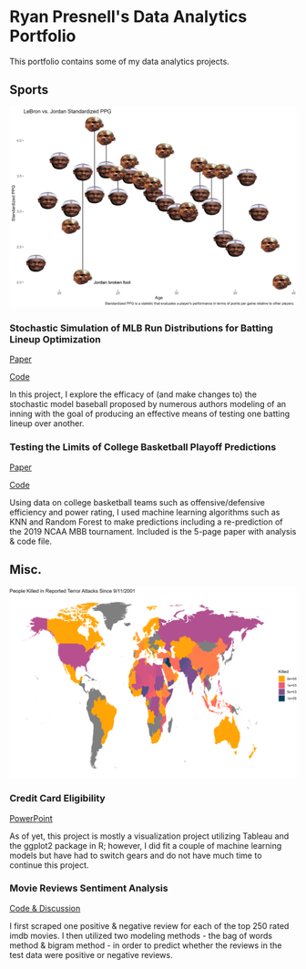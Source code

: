 # Ryan Presnell's Data Analytics Portfolio
This portfolio contains some of my data analytics projects.

## Sports

![Lebron vs. Jordan](lebronvsjordan.png)

### Stochastic Simulation of MLB Run Distributions for Batting Lineup Optimization

[Paper](MLBPaper.docx)

[Code](mlbproject.html)

In this project, I explore the efficacy of (and make changes to) the stochastic model baseball proposed by numerous authors modeling of an inning with the goal of producing an effective means of testing one batting lineup over another.

### Testing the Limits of College Basketball Playoff Predictions

[Paper](College-Basketball-Analysis.docx)

[Code](College-Basketball-Analysis-Code.html)

Using data on college basketball teams such as offensive/defensive efficiency and power rating, I used machine learning algorithms such as KNN and Random Forest to make predictions including a re-prediction of the 2019 NCAA MBB tournament. Included is the 5-page paper with analysis & code file. 

## Misc.

![Map](map.png)

### Credit Card Eligibility 

[PowerPoint](Credit-Card-Eligibility-PPT.pptx)

As of yet, this project is mostly a visualization project utilizing Tableau and the ggplot2 package in R; however, I did fit a couple of machine learning models but have had to switch gears and do not have much time to continue this project.

### Movie Reviews Sentiment Analysis

[Code & Discussion](reviews-sentiment-analysis.html)

I first scraped one positive & negative review for each of the top 250 rated imdb movies. I then utilized two modeling methods - the bag of words method & bigram method - in order to predict whether the reviews in the test data were positive or negative reviews. 

